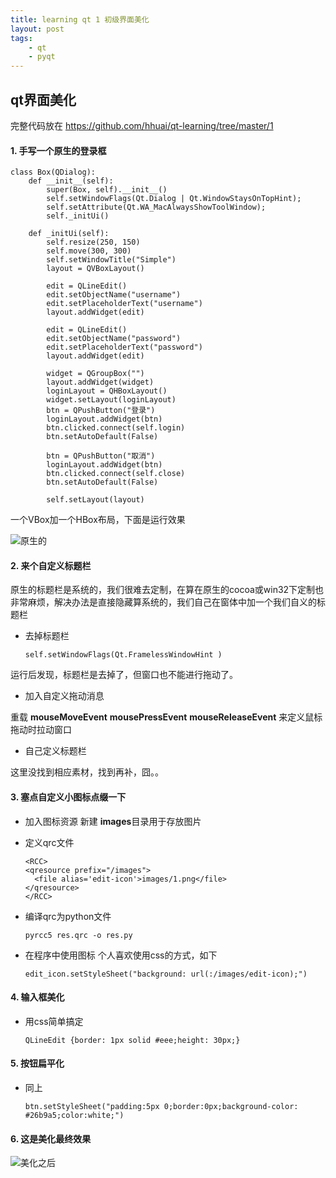 ```yaml
---
title: learning qt 1 初级界面美化
layout: post
tags: 
    - qt 
    - pyqt
---
```



qt界面美化
-----

完整代码放在
https://github.com/hhuai/qt-learning/tree/master/1

####  1. 手写一个原生的登录框

```
class Box(QDialog):
    def __init__(self):
        super(Box, self).__init__()
        self.setWindowFlags(Qt.Dialog | Qt.WindowStaysOnTopHint);
        self.setAttribute(Qt.WA_MacAlwaysShowToolWindow);
        self._initUi()

    def _initUi(self):
        self.resize(250, 150)
        self.move(300, 300)
        self.setWindowTitle("Simple")
        layout = QVBoxLayout()

        edit = QLineEdit()
        edit.setObjectName("username")
        edit.setPlaceholderText("username")
        layout.addWidget(edit)

        edit = QLineEdit()
        edit.setObjectName("password")
        edit.setPlaceholderText("password")
        layout.addWidget(edit)

        widget = QGroupBox("")
        layout.addWidget(widget)
        loginLayout = QHBoxLayout()
        widget.setLayout(loginLayout)
        btn = QPushButton("登录")
        loginLayout.addWidget(btn)
        btn.clicked.connect(self.login)
        btn.setAutoDefault(False)

        btn = QPushButton("取消")
        loginLayout.addWidget(btn)
        btn.clicked.connect(self.close)
        btn.setAutoDefault(False)

        self.setLayout(layout)
```

一个VBox加一个HBox布局，下面是运行效果

![原生的](http://hhuaiblog.qiniudn.com/qt1.jpg)

#### 2. 来个自定义标题栏

原生的标题栏是系统的，我们很难去定制，在算在原生的cocoa或win32下定制也非常麻烦，解决办法是直接隐藏算系统的，我们自己在窗体中加一个我们自义的标题栏

* 去掉标题栏

  ``` 
  self.setWindowFlags(Qt.FramelessWindowHint ) 
  ```

 运行后发现，标题栏是去掉了，但窗口也不能进行拖动了。

* 加入自定义拖动消息

 重载 **mouseMoveEvent** **mousePressEvent** **mouseReleaseEvent** 来定义鼠标拖动时拉动窗口

* 自己定义标题栏

 这里没找到相应素材，找到再补，囧。。

#### 3. 塞点自定义小图标点缀一下

* 加入图标资源
  新建 **images**目录用于存放图片
    
* 定义qrc文件
    
    ```
    <RCC>
    <qresource prefix="/images">
      <file alias='edit-icon'>images/1.png</file>
    </qresource>
    </RCC>
    ```

* 编译qrc为python文件

    ```
    pyrcc5 res.qrc -o res.py
    ```
    
* 在程序中使用图标
    个人喜欢使用css的方式，如下

    ``` 
    edit_icon.setStyleSheet("background: url(:/images/edit-icon);") 
    ```
  
#### 4. 输入框美化

* 用css简单搞定

    ```
    QLineEdit {border: 1px solid #eee;height: 30px;}
    ```

#### 5. 按钮扁平化

* 同上

    ```
    btn.setStyleSheet("padding:5px 0;border:0px;background-color: #26b9a5;color:white;")
    ```

#### 6. 这是美化最终效果
![美化之后](http://hhuaiblog.qiniudn.com/qt2.png)
